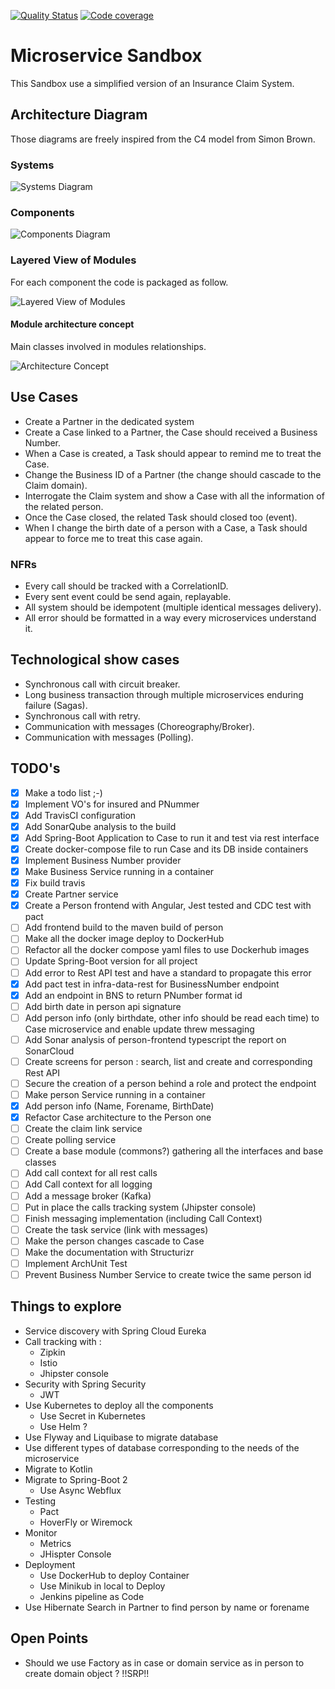 [![Quality Status](https://sonarcloud.io/api/project_badges/measure?project=net.bakaar%3Amicroservice-sandbox&metric=alert_status)](https://sonarcloud.io/api/project_badges/measure?project=net.bakaar%3Amicroservice-sandbox&metric=alert_status)
[![Code coverage](https://sonarcloud.io/api/project_badges/measure?project=net.bakaar%3Amicroservice-sandbox&metric=coverage)](https://sonarcloud.io/api/project_badges/measure?project=net.bakaar%3Amicroservice-sandbox&metric=coverage)
# Microservice Sandbox 

This Sandbox use a simplified version of an Insurance Claim System.

## Architecture Diagram
Those diagrams are freely inspired from the C4 model from Simon Brown.

### Systems

![Systems Diagram](./doc/images/systems.png)

### Components

![Components Diagram](./doc/images/components.png)

### Layered View of Modules
For each component the code is packaged as follow.

![Layered View of Modules](./doc/images/LayeredViewOfModules.png)

#### Module architecture concept
Main classes involved in modules relationships.

![Architecture Concept](./doc/images/archi.png)

## Use Cases

- Create a Partner in the dedicated system
- Create a Case linked to a Partner, the Case should received a Business Number.
- When a Case is created, a Task should appear to remind me to treat the Case.
- Change the Business ID of a Partner (the change should cascade to the Claim domain).
- Interrogate the Claim system and show a Case with all the information of the related person.
- Once the Case closed, the related Task should closed too (event).
- When I change the birth date of a person with a Case, a Task should appear to force me to treat this case again.

### NFRs
- Every call should be tracked with a CorrelationID.
- Every sent event could be send again, replayable.
- All system should be idempotent (multiple identical messages delivery).
- All error should be formatted in a way every microservices understand it.

## Technological show cases

* Synchronous call with circuit breaker.
* Long business transaction through multiple microservices enduring failure (Sagas).
* Synchronous call with retry.
* Communication with messages (Choreography/Broker).
* Communication with messages (Polling).

## TODO's

- [x] Make a todo list ;-)
- [x] Implement VO's for insured and PNummer
- [x] Add TravisCI configuration
- [x] Add SonarQube analysis to the build
- [x] Add Spring-Boot Application to Case to run it and test via rest interface
- [x] Create docker-compose file to run Case and its DB inside containers
- [x] Implement Business Number provider
- [x] Make Business Service running in a container
- [x] Fix build travis
- [x] Create Partner service
- [x] Create a Person frontend with Angular, Jest tested and CDC test with pact
- [ ] Add frontend build to the maven build of person
- [ ] Make all the docker image deploy to DockerHub
- [ ] Refactor all the docker compose yaml files to use Dockerhub images
- [ ] Update Spring-Boot version for all project
- [ ] Add error to Rest API test and have a standard to propagate this error
- [x] Add pact test in infra-data-rest for BusinessNumber endpoint
- [x] Add an endpoint in BNS to return PNumber format id
- [ ] Add birth date in person api signature
- [ ] Add person info (only birthdate, other info should be read each time) to Case microservice and enable update threw messaging
- [ ] Add Sonar analysis of person-frontend typescript the report on SonarCloud
- [ ] Create screens for person : search, list and create and corresponding Rest API
- [ ] Secure the creation of a person behind a role and protect the endpoint
- [ ] Make person Service running in a container
- [x] Add person info (Name, Forename, BirthDate)
- [x] Refactor Case architecture to the Person one
- [ ] Create the claim link service
- [ ] Create polling service
- [ ] Create a base module (commons?) gathering all the interfaces and base classes 
- [ ] Add call context for all rest calls
- [ ] Add Call context for all logging
- [ ] Add a message broker (Kafka)
- [ ] Put in place the calls tracking system (Jhipster console)
- [ ] Finish messaging implementation (including Call Context)
- [ ] Create the task service (link with messages)
- [ ] Make the person changes cascade to Case
- [ ] Make the documentation with Structurizr
- [ ] Implement ArchUnit Test
- [ ] Prevent Business Number Service to create twice the same person id

## Things to explore
* Service discovery with Spring Cloud Eureka
* Call tracking with :
  * Zipkin
  * Istio
  * Jhipster console
* Security with Spring Security
  * JWT
* Use Kubernetes to deploy all the components
  * Use Secret in Kubernetes
  * Use Helm ?
* Use Flyway and Liquibase to migrate database
* Use different types of database corresponding to the needs of the microservice
* Migrate to Kotlin
* Migrate to Spring-Boot 2
  * Use Async Webflux
* Testing
  * Pact
  * HoverFly or Wiremock
* Monitor
  * Metrics
  * JHispter Console
* Deployment
  * Use DockerHub to deploy Container
  * Use Minikub in local to Deploy
  * Jenkins pipeline as Code
* Use Hibernate Search in Partner to find person by name or forename

## Open Points
* Should we use Factory as in case or domain service as in person to create domain object ? !!SRP!!
